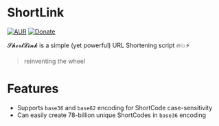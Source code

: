 # ShortLink

[![AUR](https://img.shields.io/badge/License-GPL--3.0-blue.svg)](https://github.com/azetrix/ShortLink/blob/master/LICENSE)
[![Donate](https://img.shields.io/badge/Donate-PayPal-green.svg)](https://www.paypal.com/cgi-bin/webscr?cmd=_s-xclick&hosted_button_id=7ZHJQTCW4UZ8A)

𝓢𝓱𝓸𝓻𝓽𝓛𝓲𝓷𝓴 is a simple (yet powerful) URL Shortening script 🔥💥⚡

> reinventing the wheel

# Features

* Supports `base36` and `base62` encoding for ShortCode case-sensitivity
* Can easily create 78-billion unique ShortCodes in `base36` encoding